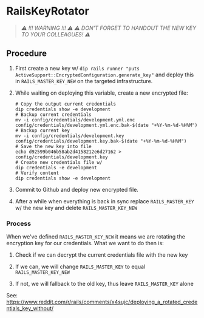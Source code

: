 # RailsKeyRotator

> _*⚠️ !!! WARNING !!! ⚠️*_
> _*⚠️ DON'T FORGET TO HANDOUT THE NEW KEY TO YOUR COLLEAGUES! ⚠️*_

## Procedure

1. First create a new key w/ `dip rails runner "puts ActiveSupport::EncryptedConfiguration.generate_key"` and deploy this in `RAILS_MASTER_KEY_NEW` on the targeted infrastructure.

2. While waiting on deploying this variable, create a new encrypted file:

   ```shell
   # Copy the output current credentials
   dip credentials show -e development
   # Backup current credentials
   mv -i config/credentials/development.yml.enc config/credentials/development.yml.enc.bak-$(date "+%Y-%m-%d-%H%M")
   # Backup current key
   mv -i config/credentials/development.key config/credentials/development.key.bak-$(date "+%Y-%m-%d-%H%M")
   # Save the new key into file
   echo d92599b046b58ab2d4158212e6d27162 > config/credentials/development.key
   # Create new credentials file w/
   dip credentials -e development
   # Verify content
   dip credentials show -e development
   ```

3. Commit to Github and deploy new encrypted file.

4. After a while when everything is back in sync replace `RAILS_MASTER_KEY` w/ the new key and delete `RAILS_MASTER_KEY_NEW`

### Process

When we've defined `RAILS_MASTER_KEY_NEW` it means we are rotating the encryption key for our credentials. What we want to do then is:

1. Check if we can decrypt the current credentials file with the new key

2. If we can, we will change `RAILS_MASTER_KEY` to equal `RAILS_MASTER_KEY_NEW`

3. If not, we will fallback to the old key, thus leave `RAILS_MASTER_KEY` alone

See: https://www.reddit.com/r/rails/comments/x4sujc/deploying_a_rotated_credentials_key_without/
